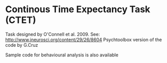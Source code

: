# Continous Time Expectancy Task (CTET)

Task designed by O'Connell et al. 2009. See: http://www.jneurosci.org/content/29/26/8604
Psychtoolbox version of the code by G.Cruz

Sample code for behavioural analysis is also available
